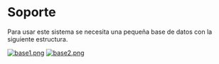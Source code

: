 # Soporte
Para usar este sistema se necesita una pequeña base de datos con la siguiente estructura. 

[![base1.png](https://i.postimg.cc/pT92hS4S/base1.png)](https://postimg.cc/JDLwSp13) 
[![base2.png](https://i.postimg.cc/wT59mL49/base2.png)](https://postimg.cc/QHtLL9rz)
